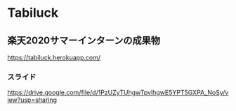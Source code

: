 # Tabiluck

## 楽天2020サマーインターンの成果物
https://tabiluck.herokuapp.com/

### スライド
https://drive.google.com/file/d/1PzUZyTUhgwTpvlhgwE5YPT5GXPA_NoSy/view?usp=sharing


